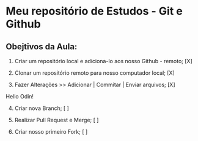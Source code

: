 # Meu repositório de Estudos - Git e Github

## Obejtivos da Aula:

1. Criar um repositório local e adiciona-lo aos nosso Github -  remoto; [X]

2. Clonar um repositório remoto para nosso computador local; [X]

3. Fazer Alterações >> Adicionar | Commitar | Enviar arquivos; [X]

Hello Odin!

4. Criar nova Branch; [ ]

5. Realizar Pull Request e Merge; [ ]

6. Criar nosso primeiro Fork; [ ]